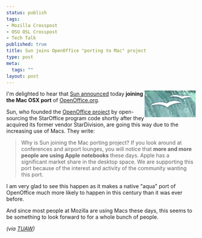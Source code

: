```yaml
--- 
status: publish
tags: 
- Mozilla Crosspost
- OSU OSL Crosspost
- Tech Talk
published: true
title: Sun joins OpenOffice "porting to Mac" project
type: post
meta: 
  tags: ""
layout: post
---
```

<img src='/media/wp/2007/05/sun-openoffice.jpg' alt='SunÃ¢â‚¬â„¢s engagement in OpenOffice.org' class="alignright" align="right" />I'm delighted to hear that <a href="http://blogs.sun.com/GullFOSS/entry/sun_microsystems_engineering_joins_porting">Sun announced</a> today <strong>joining the Mac OSX port</strong> of <a href="http://openoffice.org">OpenOffice.org</a>.

Sun, who founded the <a href="http://en.wikipedia.org/wiki/OpenOffice.org">OpenOffice project</a> by open-sourcing the StarOffice program code shortly after they acquired its former vendor StarDivision, are going this way due to the increasing use of Macs. They write:

<blockquote>Why is Sun joining the Mac porting project? If you look around at conferences and airport lounges, you will notice that <strong>more and more people are using Apple notebooks</strong> these days. Apple has a significant market share in the desktop space. We are supporting this port because of the interest and activity of the community wanting this port.</blockquote>

I am very glad to see this happen as it makes a native "aqua" port of OpenOffice much more likely to happen in this century than it was ever before.

And since most people at Mozilla are using Macs these days, this seems to be something to look forward to for a whole bunch of people.

<em>(via <a href="http://www.tuaw.com/2007/05/03/sun-joins-openoffice-mac-porting-project/">TUAW</a>)</em>
